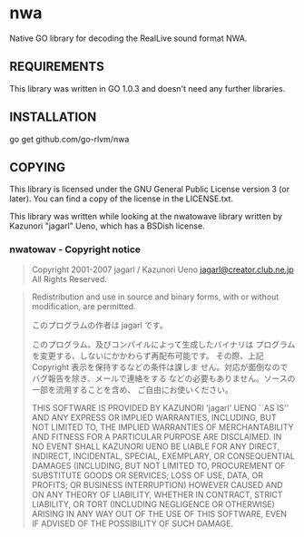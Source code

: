 nwa
===
Native GO library for decoding the RealLive sound format NWA.

## REQUIREMENTS
This library was written in GO 1.0.3 and doesn't need any further
libraries. 

## INSTALLATION
go get github.com/go-rlvm/nwa

## COPYING
This library is licensed under the GNU General Public License version 3
(or later). You can find a copy of the license in the LICENSE.txt.

This library was written while looking at the nwatowave library written
by Kazunori "jagarl" Ueno, which has a BSDish license.

### nwatowav - Copyright notice
> Copyright 2001-2007  jagarl / Kazunori Ueno <jagarl@creator.club.ne.jp>
> All Rights Reserved.

> Redistribution and use in source and binary forms, with or without
> modification, are permitted.
>
> このプログラムの作者は jagarl です。
>
> このプログラム、及びコンパイルによって生成したバイナリは
> プログラムを変更する、しないにかかわらず再配布可能です。
> その際、上記 Copyright 表示を保持するなどの条件は課しま
> せん。対応が面倒なのでバグ報告を除き、メールで連絡をする
> などの必要もありません。ソースの一部を流用することを含め、
> ご自由にお使いください。
>
> THIS SOFTWARE IS PROVIDED BY KAZUNORI 'jagarl' UENO ``AS IS'' AND ANY
> EXPRESS OR IMPLIED WARRANTIES, INCLUDING, BUT NOT LIMITED TO, THE
> IMPLIED WARRANTIES OF MERCHANTABILITY AND FITNESS FOR A PARTICULAR
> PURPOSE ARE DISCLAIMED.  IN NO EVENT SHALL KAZUNORI UENO BE LIABLE
> FOR ANY DIRECT, INDIRECT, INCIDENTAL, SPECIAL, EXEMPLARY, OR
> CONSEQUENTIAL DAMAGES (INCLUDING, BUT NOT LIMITED TO, PROCUREMENT
> OF SUBSTITUTE GOODS OR SERVICES; LOSS OF USE, DATA, OR PROFITS; OR
> BUSINESS INTERRUPTION) HOWEVER CAUSED AND ON ANY THEORY OF
> LIABILITY, WHETHER IN CONTRACT, STRICT LIABILITY, OR TORT
> (INCLUDING NEGLIGENCE OR OTHERWISE) ARISING IN ANY WAY OUT OF THE
> USE OF THIS SOFTWARE, EVEN IF ADVISED OF THE POSSIBILITY OF SUCH
> DAMAGE.
